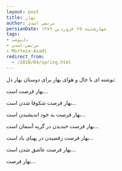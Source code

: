 ```yaml
---
layout: post
title: بهار
author: مرتضی اسدی
persianDate: چهارشنبه ۲۵ فروردین ۱۳۸۹
tags:
- دلنوشت
- مرتضی-اسدی
- Morteza-Asadi
redirect_from:
  - /2010/04/spring.html
---
```


نوشته ای با حال و هوای بهار برای دوستان بهار دل:  
  
بهار فرصت است…  
  
بهار فرصت شکوفا شدن است…  
  
بهار فرصت به خود اندیشیدن است…  
  
بهار فرصت خندیدن در گریه آسمان است…  
  
بهار فرصت رقصیدن در پهنای باد است…  
  
بهار فرصت عاشق شدن است…  
  
بهار فرصت…
